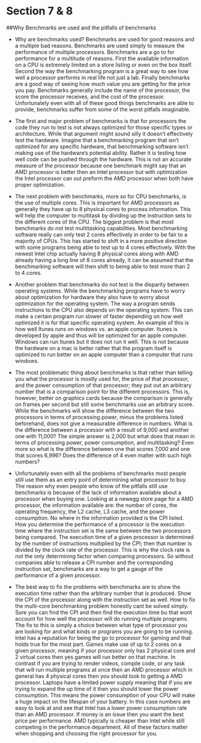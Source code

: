 Section 7 & 8
=============
##Why Benchmarks are used and the pitfalls of benchmarks

- Why are benchmarks used? Benchmarks are used for good reasons and a multiple bad reasons. Benchmarks are used simply to measure the performance of multiple processors. Benchmarks are a go to for performance for a multitude of reasons. First the available information on a CPU is extremely limited on a store listing or even on the box itself. Second the way the benchmarking program is a great way to see how well a processor performs in real life not just a lab. Finally benchmarks are a good way of seeing how much value you are getting for the price you pay. Benchmarks generally include the name of the processor, the score the processor receives, and the cost of the processor. Unfortunately even with all of these good things benchmarks are able to provide, benchmarks suffer from some of the worst pitfalls imaginable.

- The first and major problem of benchmarks is that for processors the code they run to test is not always optimized for those specific types or architecture. While that argument might sound silly it doesn’t effectively test the hardware. Imagine that a benchmarking program that isn’t optimized for any specific hardware, that benchmarking software isn’t making use of the hardware’s potential ability. Rather it is testing how well code can be pushed through the hardware. This is not an accurate measure of the processor because one benchmark might say that an AMD processor is better then an Intel processor but with optimization the Intel processor can out preform the AMD processor when both have proper optimization.

- The next problem with benchmarks, more so for CPU benchmarks, is the use of multiple cores. This is important for AMD processors as generally they have up to 8 physical cores to process information. This will help the computer to multitask by dividing up the instruction sets to the different cores of the CPU. The biggest problem is that most benchmarks do not test multitasking capabilities.  Most benchmarking software really can only test 2 cores effectively in order to be fair to a majority of CPUs. This has started to shift in a more positive direction with some programs being able to test up to 4 cores effectively. With the newest Intel chip actually having 8 physical cores along with AMD already having a long line of 8 cores already, it can be assumed that the benchmarking software will then shift to being able to test more than 2 to 4 cores. 

- Another problem that benchmarks do not test is the disparity between operating systems. While the benchmarking programs have to worry about optimization for hardware they also have to worry about optimization for the operating system. The way a program sends instructions to the CPU also depends on the operating system. This can make a certain program run slower of faster depending on how well optimized it is for that specific operating system. An example of this is how well Itunes runs on windows vs. an apple computer. Itunes is developed by apple and thus will be optimized for an apple computer. Windows can run Itunes but it does not run it well. This is not because the hardware on a mac is better rather that the program itself is optimized to run better on an apple computer than a computer that runs windows.

- The most problematic thing about benchmarks is that rather than telling you what the processor is mostly used for, the price of that processor, and the power consumption of that processor; they put out an arbitrary number that is a comparison point for the different processors. This is, however, better on graphics cards because the comparison is generally on frames per second but still some benchmarks use an arbitrary score. While the benchmarks will show the difference between the two processors in terms of processing power, minus the problems listed beforehand, does not give a measurable difference in numbers. What is the difference between a processor with a result of 9,000 and another one with 11,000? The simple answer is 2,000 but what does that mean in terms of processing power, power consumption, and multitasking? Even more so what is the difference between one that scores 7,000 and one that scores 6,996? Does the difference of 4 even matter with such high numbers?

- Unfortunately even with all the problems of benchmarks most people still use them as an entry point of determining what processor to buy. The reason why even people who know of the pitfalls still use benchmarks is because of the lack of information available about a processor when buying one. Looking at a newegg store page for a AMD processor, the information available are: the number of cores, the operating frequency, the L2 cache, L3 cache, and the power consumption. No where in the information provided is the CPI listed. How you determine the performance of a processor is the execution time where the instruction set is the same between the two processors being compared. The execution time of a given processor is determined by the number of instructions multiplied by the CPI; then that number is divided by the clock rate of the processor. This is why the clock rate is not the only determining factor when comparing processors. So without companies able to release a CPI number and the corresponding instruction set, benchmarks are a way to get a gauge of the performance of a given processor.

- The best way to fix the problems with benchmarks are to show the execution time rather than the arbitrary number that is produced. Show the CPI of the processor along with the instruction set as well. How to fix the multi-core benchmarking problem honestly cant be solved simply. Sure you can find the CPI and then find the execution time bu that wont account for how well the processor will do running multiple programs. The fix to this is simply a choice between what type of processor you are looking for and what kinds or programs you are going to be running. Intel has a reputation for being the go to processor for gaming and that holds true for the most part. Games make use of up to 2 cores on a given processor, meaning if your processor only has 2 physical core and 2 virtual cores then yes games will run better on that machine. In contrast if you are trying to render videos, compile code, or any task that will run multiple programs at once then an AMD processor which in general has 4 physical cores then you should look to getting a AMD processor. Laptops have a limited power supply meaning that if you are trying to expand the up time of it then you should lower the power consumption. This means the power consumption of your CPU will make a huge impact on the lifespan of your battery. In this case numbers are easy to look at and see that Intel has a lower power consumption rate than an AMD processor. If money is an issue then you want the best price per performance. AMD typically is cheaper than Intel while still competing in the performance department. All of these factors matter when shopping and choosing the right processor for you. 